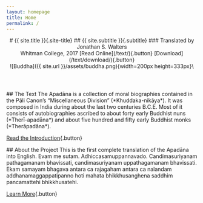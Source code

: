 ```yaml
---
layout: homepage
title: Home
permalink: /
---
```


<header class="hero">
<div class="hero__content">
# {{ site.title }}{.site-title}
## {{ site.subtitle }}{.subtitle}
### Translated by Jonathan S. Walters<br/>Whitman College, 2017
[Read Online](/text/){.button}
[Download](/text/download/){.button}
</div>
<div class="hero__image">
![Buddha]({{ site.url }}/assets/buddha.png){width=200px height=333px}\
</div>
</header>

<section class="home__section">
## The Text
The Apadāna is a collection of moral biographies contained in the Pāli Canon’s “Miscellaneous Division” (*Khuddaka-nikāya*). It was composed in India during about the last two centuries <abbr>B.C.E.</abbr> Most of it consists of autobiographies ascribed to about forty early Buddhist nuns (*Therī-apadāna*) and about five hundred and fifty early Buddhist monks (*Therāpadāna*).

[Read the Introduction](/text/introduction/){.button}
</section>

<section class="home__section">
## About the Project
This is the first complete translation of the Apadāna into English. Evam me sutam. Adhiccasamuppannavado. Candimasuriyanam pathagamanam bhavissati, candimasuriyanam uppathagamanam bhavissati. Ekam samayam bhagava antara ca rajagaham antara ca nalandam addhanamaggappatipanno hoti mahata bhikkhusanghena saddhim pancamattehi bhikkhusatehi.

[Learn More](/about/){.button}
</section>
